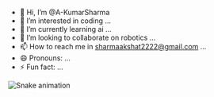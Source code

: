 - 👋 Hi, I’m @A-KumarSharma
- 👀 I’m interested in coding ...
- 🌱 I’m currently learning ai ...
- 💞️ I’m looking to collaborate on robotics ...
- 📫 How to reach me in sharmaakshat2222@gmail.com ...
- 😄 Pronouns: ...
- ⚡ Fun fact: ...

 <img src="https://raw.githubusercontent.com/A-KumarSharma/A-KumarSharma/output/snake.svg" alt="Snake animation" />

###

<!---
A-KumarSharma/A-KumarSharma is a ✨ special ✨ repository because its `README.md` (this file) appears on your GitHub profile.
You can click the Preview link to take a look at your changes.
--->
